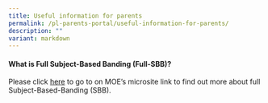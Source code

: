 ```yaml
---
title: Useful information for parents
permalink: /pl-parents-portal/useful-information-for-parents/
description: ""
variant: markdown
---
```

#### What is Full Subject-Based Banding (Full-SBB)?

  

Please click [here](https://www.moe.gov.sg/microsites/psle-fsbb/full-subject-based-banding/about-full-sbb.html) to go to on MOE’s microsite link to find out more about full Subject-Based-Banding (SBB).